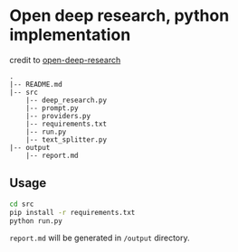 # Open deep research, python implementation
credit to [open-deep-research](https://github.com/dzhng/deep-research)

```
.
|-- README.md
|-- src
    |-- deep_research.py
    |-- prompt.py
    |-- providers.py
    |-- requirements.txt
    |-- run.py
    |-- text_splitter.py
|-- output
    |-- report.md
```


## Usage

```bash
cd src
pip install -r requirements.txt
python run.py
```

`report.md` will be generated in `/output` directory.